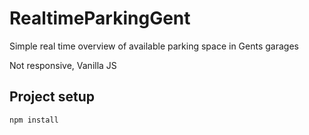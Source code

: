 # RealtimeParkingGent

Simple real time overview of available parking space in Gents garages

Not responsive, Vanilla JS

## Project setup
```
npm install
```

